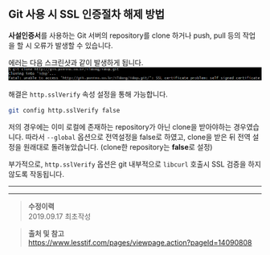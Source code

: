 ## Git 사용 시 SSL 인증절차 해제 방법

**사설인증서**를 사용하는 Git 서버의 repository를 clone 하거나 push, pull 등의 작업을 할 시 오류가 발생할 수 있습니다.

에러는 다음 스크린샷과 같이 발생하게 됩니다.
![CSRF 구글 검색 결과](/images/disable-ssl-verify-01.png)

해결은 `http.sslVerify` 속성 설정을 통해 가능합니다.

```sh
git config http.sslVerify false
```

저의 경우에는 이미 로컬에 존재하는 repository가 아닌 clone을 받아야하는 경우였습니다.
따라서 `--global` 옵션으로 전역설정을 false로 하였고, clone을 받은 뒤 전역 설정을 원래대로 돌려놓았습니다.
(clone한 repository는 **false**로 설정) 

부가적으로, `http.sslVerify` 옵션은 git 내부적으로 `libcurl` 호출시 SSL 검증을 하지 않도록 작동됩니다.

___

___

>**수정이력**  
2019.09.17 최초작성

>**출처 및 참고**  
https://www.lesstif.com/pages/viewpage.action?pageId=14090808  